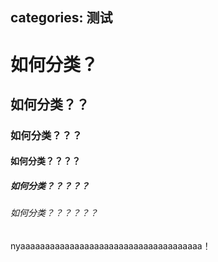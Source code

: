[//]: # (---)
categories: 测试
---
# 如何分类？

## 如何分类？？

### 如何分类？？？

#### 如何分类？？？？

##### 如何分类？？？？？

###### 如何分类？？？？？？

nyaaaaaaaaaaaaaaaaaaaaaaaaaaaaaaaaaaaaa！